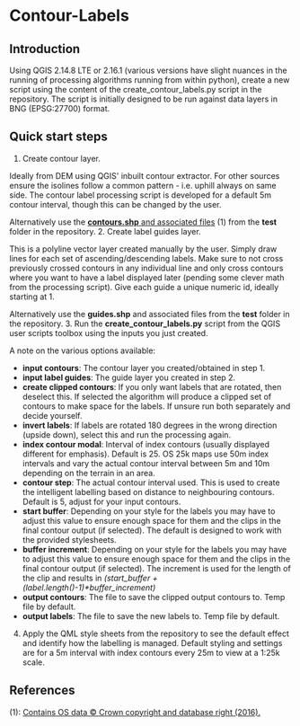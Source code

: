 # Contour-Labels

## Introduction
Using QGIS 2.14.8 LTE or 2.16.1 (various versions have slight nuances in the running of processing algorithms running from within python), create a new script using the content of the create_contour_labels.py script in the repository.
The script is initially designed to be run against data layers in BNG (EPSG:27700) format.

## Quick start steps
1. Create contour layer.

  Ideally from DEM using QGIS' inbuilt contour extractor. For other sources ensure the isolines follow a common pattern - i.e. uphill always on same side. The contour label processing script is developed for a default 5m contour interval, though this can be changed by the user.
  
  Alternatively use the [**contours.shp** and associated files][os opendata] (1) from the **test** folder in the repository.
2. Create label guides layer.

  This is a polyline vector layer created manually by the user. Simply draw lines for each set of ascending/descending labels. Make sure to not cross previously crossed contours in any individual line and only cross contours where you want to have a label displayed later (pending some clever math from the processing script). Give each guide a unique numeric id, ideally starting at 1.
  
  Alternatively use the **guides.shp** and associated files from the **test** folder in the repository.
3. Run the **create_contour_labels.py** script from the QGIS user scripts toolbox using the inputs you just created.

  A note on the various options available:
  - **input contours**: The contour layer you created/obtained in step 1.
  - **input label guides**: The guide layer you created in step 2.
  - **create clipped contours**: If you only want labels that are rotated, then deselect this. If selected the algorithm will produce a clipped set of contours to make space for the labels. If unsure run both separately and decide yourself.
  - **invert labels**: If labels are rotated 180 degrees in the wrong direction (upside down), select this and run the processing again.
  - **index contour modal**: Interval of index contours (usually displayed different for emphasis). Default is 25. OS 25k maps use 50m index intervals and vary the actual contour interval between 5m and 10m depending on the terrain in an area.
  - **contour step**: The actual contour interval used. This is used to create the intelligent labelling based on distance to neighbouring contours. Default is 5, adjust for your input contours.
  - **start buffer**: Depending on your style for the labels you may have to adjust this value to ensure enough space for them and the clips in the final contour output (if selected). The default is designed to work with the provided stylesheets.
  - **buffer increment**: Depending on your style for the labels you may have to adjust this value to ensure enough space for them and the clips in the final contour output (if selected). The increment is used for the length of the clip and results in _(start_buffer + (label.length()-1)*buffer_increment)_
  - **output contours**: The file to save the clipped output contours to. Temp file by default.
  - **output labels**: The file to save the new labels to. Temp file by default.

4. Apply the QML style sheets from the repository to see the default effect and identify how the labelling is managed. Default styling and settings are for a 5m interval with index contours every 25m to view at a 1:25k scale.

## References
(1): [Contains OS data © Crown copyright and database right (2016).][os opendata]

[os opendata]: https://www.ordnancesurvey.co.uk/opendatadownload/products.html
